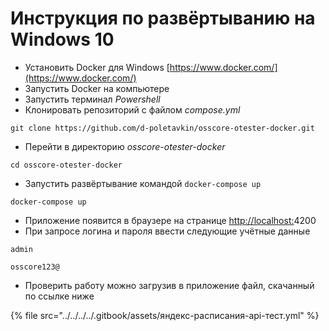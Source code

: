 # Инструкция по развёртыванию на Windows 10

* Установить Docker для Windows [https://www.docker.com/](https://www.docker.com/)
* Запустить Docker на компьютере
* Запустить терминал _Powershell_
* Клонировать репозиторий с файлом _compose.yml_

```
git clone https://github.com/d-poletavkin/osscore-otester-docker.git
```

* Перейти в директорию _osscore-otester-docker_

```
cd osscore-otester-docker
```

* Запустить развёртывание командой `docker-compose up`

```
docker-compose up
```

* Приложение появится в браузере на странице [http://localhost:](http://localhost:8000)4200
* При запросе логина и пароля ввести следующие учётные данные

```
admin
```

```
osscore123@
```

* Проверить работу можно загрузив в приложение файл, скачанный по ссылке ниже

{% file src="../../../../.gitbook/assets/яндекс-расписания-api-тест.yml" %}
